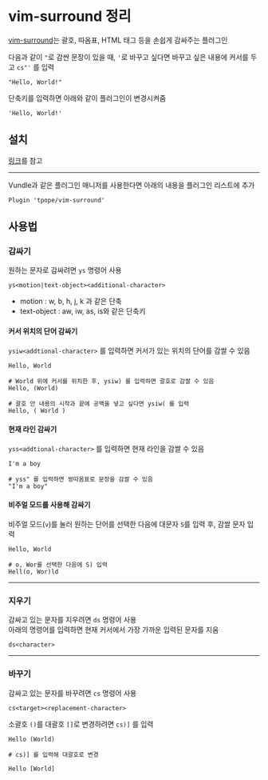 # vim-surround 정리

[vim-surround](https://github.com/tpope/vim-surround)는 괄호, 따옴표, HTML 태그 등을 손쉽게 감싸주는 플러그인

다음과 같이 `"`로 감싼 문장이 있을 때, `'`로 바꾸고 싶다면 바꾸고 싶은 내용에 커서를 두고 `cs"'` 를 입력

``` text
"Hello, World!"
```

단축키를 입력하면 아래와 같이 플러그인이 변경시켜줌

``` text
'Hello, World!'
```

## 설치

[링크](https://github.com/tpope/vim-surround#installation)를 참고  

-----------------

Vundle과 같은 플러그인 매니저를 사용한다면 아래의 내용을 플러그인 리스트에 추가

``` text
Plugin 'tpope/vim-surround'
```

## 사용법

### 감싸기

원하는 문자로 감싸려면 `ys` 명령어 사용  

``` text
ys<motion|text-object><additional-character>
```

* motion : w, b, h, j, k 과 같은 단축
* text-object : aw, iw, as, is와 같은 단축키


#### 커서 위치의 단어 감싸기

`ysiw<addtional-character>` 를 입력하면 커서가 있는 위치의 단어를 감쌀 수 있음

``` text
Hello, World

# World 위에 커서를 위치한 후, ysiw) 를 입력하면 괄호로 감쌀 수 있음
Hello, (World)

# 괄호 안 내용의 시작과 끝에 공백을 넣고 싶다면 ysiw( 를 입력
Hello, ( World )
```

#### 현재 라인 감싸기

`yss<addtional-character>` 를 입력하면 현재 라인을 감쌀 수 있음

``` text 
I'm a boy

# yss" 를 입력하면 쌍따옴표로 문장을 감쌀 수 있음
"I'm a boy"
```

#### 비주얼 모드를 사용해 감싸기

비주얼 모드(`v`)를 눌러 원하는 단어를 선택한 다음에 대문자 `S`를 입력 후, 감쌀 문자 입력

``` text
Hello, World

# o, Wor를 선택한 다음에 S) 입력
Hell(o, Wor)ld
```

-----

### 지우기

감싸고 있는 문자를 지우려면 `ds` 명령어 사용  
아래의 명령어를 입력하면 현재 커서에서 가장 가까운 입력된 문자를 지움

``` text
ds<character>
```

-----

### 바꾸기

감싸고 있는 문자를 바꾸려면 `cs` 명령어 사용

``` text
cs<target><replacement-character>
```

소괄호 `()`를 대괄호 `[]`로 변경하려면 `cs)]` 를 입력

``` text
Hello (World)

# cs)] 를 입력해 대괄호로 변경

Hello [World]
```
